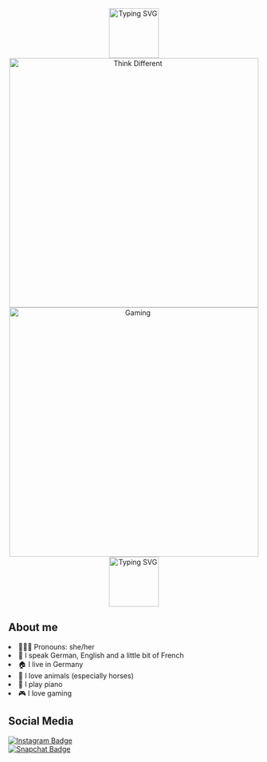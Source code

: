 <div align="center">
<a href="https://git.io/typing-svg"><img height= 100 src="https://readme-typing-svg.demolab.com?font=Roboto+Mono&size=25&pause=1000&color=C7A4FF&center=true&width=900&height=50&lines=Welcome+to+my+account!" alt="Typing SVG" /></a>
</div>

<div float="left"; align="center"; >
<img width="500px" src="https://images.pexels.com/photos/2681319/pexels-photo-2681319.jpeg" alt="Think Different" />

<img width="500px" src="https://images.pexels.com/photos/7862515/pexels-photo-7862515.jpeg?auto=compress&cs=tinysrgb&w=1260&h=750&dpr=1" alt="Gaming" />
</div>

<div align="center">
 <a href="https://git.io/typing-svg"><img height= 100 src="https://readme-typing-svg.demolab.com?font=Roboto+Mono&size=31&pause=1000&color=A1EFFB&center=true&width=900&height=50&lines=Hi!+My+name+is+Marlen++;and+I'm+here+to+learn+programming." alt="Typing SVG" /></a>
 </div>

 ## About me
 
 <li> 👱🏻‍♀️ Pronouns: she/her </li>
 <li> 💬 I speak German, English and a little bit of French </li>
 <li> 🏠 I live in Germany </li>
 <li> 🐴 I love animals (especially horses) </li>
 <li> 🎹 I play piano </li>
 <li> 🎮 I love gaming </li>


## Social Media

<div>
 <a href="https://www.instagram.com/mrln_smr/">
  <img src="https://github.com/mrlnsmr/mrlnsmr/assets/93281779/656802b1-63f7-4410-85be-edae9a4bdccb" alt="Instagram Badge" />
 </a>
</div>

<div>
 <a href="https://t.snapchat.com/1KvwUgLh">
  <img scr="https://github.com/mrlnsmr/mrlnsmr/assets/93281779/29aaf8e9-57c9-489b-a383-6b65ee6610de" alt="Snapchat Badge" />
 </a>
</div>

